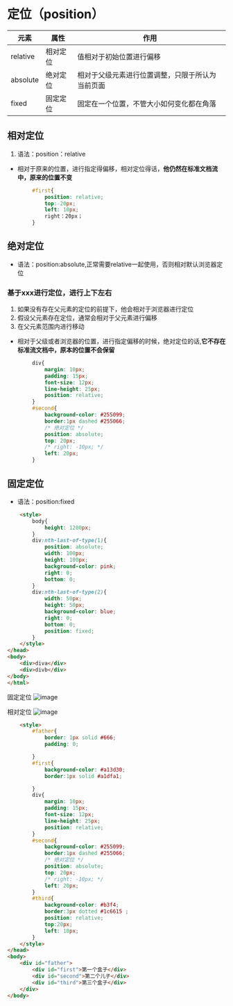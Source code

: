 # 定位（position）
元素|属性|作用|
--|--|---|
relative|相对定位|值相对于初始位置进行偏移
absolute|绝对定位|相对于父级元素进行位置调整，只限于所认为当前页面
fixed|固定定位|固定在一个位置，不管大小如何变化都在角落


## 相对定位

1. 语法：position：relative
  - 相对于原来的位置，进行指定得偏移，相对定位得话，**他仍然在标准文档流中，原来的位置不变**
  
```css
        #first{
            position: relative;  
            top:-20px;
            left: 10px;
            right：20px；
        }
```
        
## 绝对定位

- 语法：position:absolute,正常需要relative一起使用，否则相对默认浏览器定位

### 基于xxx进行定位，进行上下左右
1. 如果没有存在父元素的定位的前提下，他会相对于浏览器进行定位
2. 假设父元素存在定位，通常会相对于父元素进行偏移
3. 在父元素范围内进行移动
  - 相对于父级或者浏览器的位置，进行指定偏移的时候，绝对定位的话,**它不存在标准流文档中，原本的位置不会保留**
 
```css
        div{
            margin: 10px;
            padding: 15px;
            font-size: 12px;
            line-height: 25px;
            position: relative;
        }
        #second{
            background-color: #255099;
            border:1px dashed #255066;
            /* 绝对定位 */
            position: absolute;
            top: 20px;
            /* right: -10px; */
            left: 20px;
        }
```        

## 固定定位

- 语法：position:fixed

```html
    <style>
        body{
            height: 1200px;
        }
        div:nth-last-of-type(1){
            position: absolute;
            width: 100px;
            height: 100px;
            background-color: pink;
            right: 0;
            bottom: 0;
        }
        div:nth-last-of-type(2){
            width: 50px;
            height: 50px;
            background-color: blue;
            right: 0;
            bottom: 0;
            position: fixed;
        }
    </style>
</head>
<body>
    <div>diva</div>
    <div>divb</div>
</body>
</html>
```
固定定位
![image](https://user-images.githubusercontent.com/109905813/189706942-3c5a7267-37d6-4ff2-99b1-41a76e10b478.png)

相对定位
![image](https://user-images.githubusercontent.com/109905813/189707597-cbbcc46c-c027-445e-9168-1b4632d1b170.png)

```html
    <style>
        #father{
            border: 1px solid #666;
            padding: 0;

        }
        #first{
            background-color: #a13d30;
            border:1px solid #a1dfa1;

        }
        div{
            margin: 10px;
            padding: 15px;
            font-size: 12px;
            line-height: 25px;
            position: relative;
        }
        #second{
            background-color: #255099;
            border:1px dashed #255066;
            /* 绝对定位 */
            position: absolute;
            top: 20px;
            /* right: -10px; */
            left: 20px;
        }
        #third{
            background-color: #b3f4;
            border:3px dotted #1c6615 ;
            position: relative;  
            top:20px;
            left: 10px;
        }
    </style>
</head>
<body>
    <div id="father">
        <div id="first">第一个盒子</div>
        <div id="second">第二个儿子</div>
        <div id="third">第三个盒子</div>
    </div>
</body>
```


